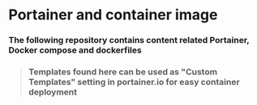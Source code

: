 # Portainer and container image 

 ### The following repository contains content related Portainer, Docker compose and dockerfiles

> ###  Templates found here can be used as "Custom Templates" setting in portainer.io for easy container deployment 
